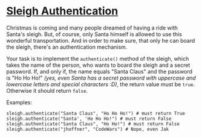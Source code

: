 # [Sleigh Authentication](https://www.codewars.com/kata/sleigh-authentication "https://www.codewars.com/kata/52adc142b2651f25a8000643")

Christmas is coming and many people dreamed of having a ride with Santa's sleigh. But, of course, only Santa himself is allowed to use this wonderful transportation. And in order to make sure, that only he can board the sleigh, there's an authentication mechanism.

Your task is to implement the `authenticate()` method of the sleigh, which takes the name of the person, who wants to board the sleigh and a secret password. If, and only if, the name equals "Santa Claus" and the password is "Ho Ho Ho!" *(yes, even Santa has a secret password with uppercase and lowercase letters and special characters :D)*, the return value must be `true`. Otherwise it should return `false`.

Examples:

```
sleigh.authenticate("Santa Claus", "Ho Ho Ho!") # must return True
sleigh.authenticate("Santa', 'Ho Ho Ho!") # must return False
sleigh.authenticate("Santa Claus", "Ho Ho!") # must return False
sleigh.authenticate("jhoffner", "CodeWars") # Nope, even Jak
```